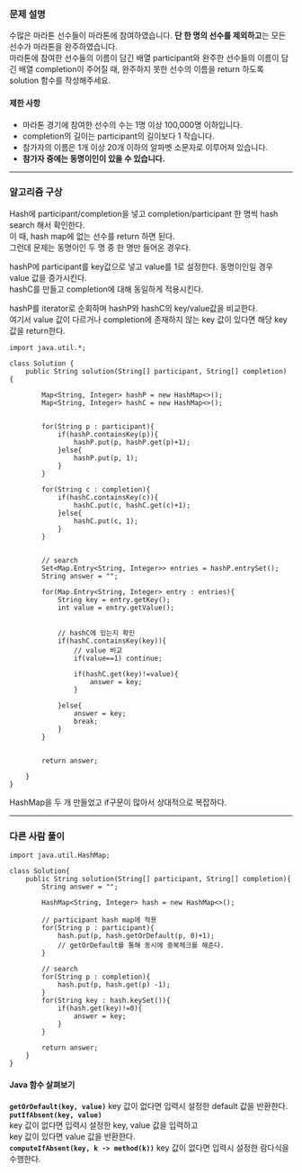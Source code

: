 ### 문제 설명

수많은 마라톤 선수들이 마라톤에 참여하였습니다. **단 한 명의 선수를 제외하고**는 모든 선수가 마라톤을 완주하였습니다.  
마라톤에 참여한 선수들의 이름이 담긴 배열 participant와 완주한 선수들의 이름이 담긴 배열 completion이 주어질 때, 완주하지 못한 선수의 이름을 return 하도록 solution 함수를 작성해주세요.

#### 제한 사항

-   마라톤 경기에 참여한 선수의 수는 1명 이상 100,000명 이하입니다.
-   completion의 길이는 participant의 길이보다 1 작습니다.
-   참가자의 이름은 1개 이상 20개 이하의 알파벳 소문자로 이루어져 있습니다.
-   **참가자 중에는 동명이인이 있을 수 있습니다.**

---

### 알고리즘 구상

Hash에 participant/completion을 넣고 completion/participant 한 명씩 hash search 해서 확인한다.  
이 때, hash map에 없는 선수를 return 하면 된다.  
그런데 문제는 동명이인 두 명 중 한 명만 들어온 경우다.

hashP에 participant를 key값으로 넣고 value를 1로 설정한다. 동명이인일 경우 value 값을 증가시킨다.  
hashC를 만들고 completion에 대해 동일하게 적용시킨다.

hashP를 iterator로 순회하며 hashP와 hashC의 key/value값을 비교한다.  
여기서 value 값이 다르거나 completion에 존재하지 않는 key 값이 있다면 해당 key 값을 return한다.

```
import java.util.*;

class Solution {
    public String solution(String[] participant, String[] completion) {

        Map<String, Integer> hashP = new HashMap<>();
        Map<String, Integer> hashC = new HashMap<>();


        for(String p : participant){
            if(hashP.containsKey(p)){
                hashP.put(p, hashP.get(p)+1);
            }else{
                hashP.put(p, 1);
            }
        }

        for(String c : completion){
            if(hashC.containsKey(c)){
                hashC.put(c, hashC.get(c)+1);
            }else{
                hashC.put(c, 1);
            }
        }


        // search
        Set<Map.Entry<String, Integer>> entries = hashP.entrySet();
        String answer = "";

        for(Map.Entry<String, Integer> entry : entries){
            String key = entry.getKey();
            int value = entry.getValue();


            // hashC에 있는지 확인
            if(hashC.containsKey(key)){
                // value 비교
                if(value==1) continue;

                if(hashC.get(key)!=value){
                    answer = key;
                }

            }else{
                answer = key;
                break;
            }
        }


        return answer;

    }
}
```

HashMap을 두 개 만들었고 if구문이 많아서 상대적으로 복잡하다.

---

### 다른 사람 풀이

```
import java.util.HashMap;

class Solution{
    public String solution(String[] participant, String[] completion){
        String answer = "";

        HashMap<String, Integer> hash = new HashMap<>();

        // participant hash map에 적용
        for(String p : participant){
            hash.put(p, hash.getOrDefault(p, 0)+1);
            // getOrDefault를 통해 동시에 중복체크를 해준다.
        }

        // search
        for(String p : completion){
            hash.put(p, hash.get(p) -1);
        }
        for(String key : hash.keySet()){
            if(hash.get(key)!=0){
                answer = key;
            }
        }

        return answer;
    }
}
```

#### Java 함수 살펴보기

**`getOrDefault(key, value)`**
key 값이 없다면 입력시 설정한 default 값을 반환한다.  
**`putIfAbsent(key, value)`**  
key 값이 없다면 입력시 설정한 key, value 값을 입력하고  
key 값이 있다면 value 값을 반환한다.  
**`computeIfAbsent(key, k -> method(k))`**
key 값이 없다면 입력시 설정한 람다식을 수행한다.